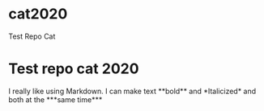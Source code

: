 # cat2020
Test Repo Cat

<h1>Test repo cat 2020</h1>

<p>I really like using Markdown. I can make text **bold** and *Italicized* and both at the ***same time***</p>
